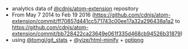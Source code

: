 - analytics data of [@cdnjs/atom-extension](https://github.com/cdnjs/atom-extension) repository
  - From May 7 2014 to Feb 19 2016 (https://github.com/cdnjs/atom-extension/commit/ff70857d441cc571743c00ee17a32a296438a1a2 to https://github.com/cdnjs/atom-extension/commit/bb728422ca23649e061f335d468cb94526b31879)
 - using [@tomgi/git_stats](https://github.com/tomgi/git_stats) + [@yize/html-minify](https://github.com/yize/html-minify) + [optipng](http://optipng.sourceforge.net/)
